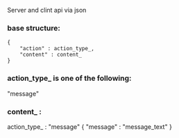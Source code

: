 Server and clint api via json

### base structure:
```
{
    "action" : action_type_,
    "content" : content_
}
```
### action_type_ is one of the following:
"message"

### content_ :

action_type_ : "message"
{
    "message" : "message_text"
}

